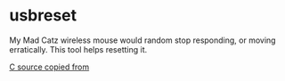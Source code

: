 # usbreset
My Mad Catz wireless mouse would random stop responding, or moving erratically. This tool helps resetting it.

[C source copied from](http://askubuntu.com/questions/645/how-do-you-reset-a-usb-device-from-the-command-line)
